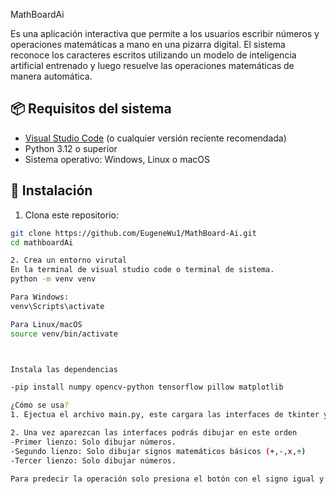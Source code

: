MathBoardAi

Es una aplicación interactiva que permite a los usuarios escribir números y operaciones matemáticas a mano en una pizarra digital. El sistema reconoce los caracteres escritos utilizando un modelo de inteligencia artificial entrenado y luego resuelve las operaciones matemáticas de manera automática.

## 📦 Requisitos del sistema

- [Visual Studio Code](https://code.visualstudio.com/) (o cualquier versión reciente recomendada)
- Python 3.12 o superior
- Sistema operativo: Windows, Linux o macOS

## 🚀 Instalación

1. Clona este repositorio:

```bash
git clone https://github.com/EugeneWu1/MathBoard-Ai.git
cd mathboardAi

2. Crea un entorno virutal
En la terminal de visual studio code o terminal de sistema.
python -m venv venv

Para Windows:
venv\Scripts\activate

Para Linux/macOS
source venv/bin/activate



Instala las dependencias

-pip install numpy opencv-python tensorflow pillow matplotlib

¿Cómo se usa?
1. Ejectua el archivo main.py, este cargara las interfaces de tkinter y los modelos, espera un poco.

2. Una vez aparezcan las interfaces podrás dibujar en este orden
-Primer lienzo: Solo dibujar números.
-Segundo lienzo: Solo dibujar signos matemáticos básicos (+,-,x,÷)
-Tercer lienzo: Solo dibujar números.

Para predecir la operación solo presiona el botón con el signo igual y obtendrás el resultado de la operación.